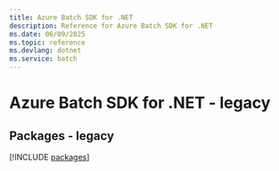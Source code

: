 ```yaml
---
title: Azure Batch SDK for .NET
description: Reference for Azure Batch SDK for .NET
ms.date: 06/09/2025
ms.topic: reference
ms.devlang: dotnet
ms.service: batch
---
```

# Azure Batch SDK for .NET - legacy
## Packages - legacy
[!INCLUDE [packages](batch-index.md)]